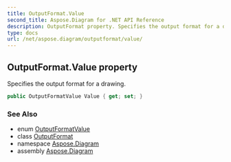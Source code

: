 ```yaml
---
title: OutputFormat.Value
second_title: Aspose.Diagram for .NET API Reference
description: OutputFormat property. Specifies the output format for a drawing
type: docs
url: /net/aspose.diagram/outputformat/value/
---
```

## OutputFormat.Value property

Specifies the output format for a drawing.

```csharp
public OutputFormatValue Value { get; set; }
```

### See Also

* enum [OutputFormatValue](../../outputformatvalue/)
* class [OutputFormat](../)
* namespace [Aspose.Diagram](../../outputformat/)
* assembly [Aspose.Diagram](../../../)


